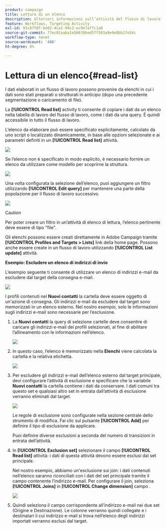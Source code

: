 ```yaml
---
product: campaign
title: Lettura di un elenco
description: Ulteriori informazioni sull’attività del flusso di lavoro Leggi elenco
feature: Workflows, Targeting Activity
exl-id: 91c87f8f-bdd2-4ca1-94c2-ec9e7affc1a0
source-git-commit: 77ec01aaba1e50676bed57f503a9e4e8bb1fe54c
workflow-type: tm+mt
source-wordcount: '488'
ht-degree: 0%

---
```


# Lettura di un elenco{#read-list}

I dati elaborati in un flusso di lavoro possono provenire da elenchi in cui i dati sono stati preparati o strutturati in anticipo (dopo una precedente segmentazione o caricamento di file).

La **[!UICONTROL Read list]** activity ti consente di copiare i dati da un elenco nella tabella di lavoro del flusso di lavoro, come i dati da una query. È quindi accessibile in tutto il flusso di lavoro.

L’elenco da elaborare può essere specificato esplicitamente, calcolato da uno script o localizzato dinamicamente, in base alle opzioni selezionate e ai parametri definiti in un **[!UICONTROL Read list]** attività.

![](assets/list_edit_select_option_01.png)

Se l’elenco non è specificato in modo esplicito, è necessario fornire un elenco da utilizzare come modello per scoprirne la struttura.

![](assets/s_advuser_list_template_select.png)

Una volta configurata la selezione dell’elenco, puoi aggiungere un filtro utilizzando **[!UICONTROL Edit query]** per mantenere una parte della popolazione per il flusso di lavoro successivo.

![](assets/wf_readlist_1.png)

>[!CAUTION]
>
>Per poter creare un filtro in un’attività di elenco di lettura, l’elenco pertinente deve essere di tipo &quot;file&quot;.

Gli elenchi possono essere creati direttamente in Adobe Campaign tramite **[!UICONTROL Profiles and Targets > Lists]** link della home page. Possono anche essere create in un flusso di lavoro utilizzando **[!UICONTROL List update]** attività.

**Esempio: Escludere un elenco di indirizzi di invio**

L’esempio seguente ti consente di utilizzare un elenco di indirizzi e-mail da escludere dal target della consegna e-mail.

![](assets/s_advuser_list_read_sample_1.png)

I profili contenuti nel **Nuovi contatti** la cartella deve essere oggetto di un&#39;azione di consegna. Gli indirizzi e-mail da escludere dal target sono memorizzati in un elenco esterno. Nel nostro esempio, solo le informazioni sugli indirizzi e-mail sono necessarie per l’esclusione.

1. La **Nuovi contatti** la query di selezione cartelle deve consentire di caricare gli indirizzi e-mail dei profili selezionati, al fine di abilitare l’allineamento con le informazioni nell’elenco.

   ![](assets/s_advuser_list_read_sample_0.png)

1. In questo caso, l’elenco è memorizzato nella **Elenchi** viene calcolata la cartella e la relativa etichetta.

   ![](assets/s_advuser_list_read_sample_2.png)

1. Per escludere gli indirizzi e-mail dell’elenco esterno dal target principale, devi configurare l’attività di esclusione e specificare che la variabile **Nuovi contatti** la cartella contiene i dati da conservare. I dati comuni tra questo set e qualsiasi altro set in entrata dall’attività di esclusione verranno eliminati dal target.

   ![](assets/s_advuser_list_read_sample_3.png)

   Le regole di esclusione sono configurate nella sezione centrale dello strumento di modifica. Fai clic sul pulsante **[!UICONTROL Add]** per definire il tipo di esclusione da applicare.

   Puoi definire diverse esclusioni a seconda del numero di transizioni in entrata dell’attività.

1. In **[!UICONTROL Exclusion set]** selezionare il campo **[!UICONTROL Read list]** attività: i dati di questa attività devono essere esclusi dal set principale.

   Nel nostro esempio, abbiamo un&#39;esclusione sui join: i dati contenuti nell’elenco saranno riconciliati con i dati del set principale tramite il campo contenente l’indirizzo e-mail. Per configurare il join, seleziona **[!UICONTROL Joins]** in **[!UICONTROL Change dimension]** campo .

   ![](assets/s_advuser_list_read_sample_4.png)

1. Quindi seleziona il campo corrispondente all’indirizzo e-mail nei due set (Origine e Destinazione). Le colonne verranno quindi collegate e i destinatari il cui indirizzo e-mail si trova nell’elenco degli indirizzi importati verranno esclusi dal target.
